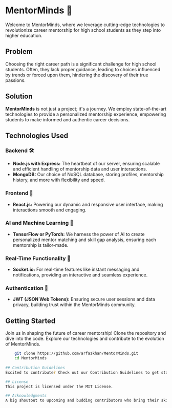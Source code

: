 
# MentorMinds 🚀

Welcome to MentorMinds, where we leverage cutting-edge technologies to revolutionize career mentorship for high school students as they step into higher education.

## Problem

Choosing the right career path is a significant challenge for high school students. Often, they lack proper guidance, leading to choices influenced by trends or forced upon them, hindering the discovery of their true passions.

## Solution

**MentorMinds** is not just a project; it's a journey. We employ state-of-the-art technologies to provide a personalized mentorship experience, empowering students to make informed and authentic career decisions.

## Technologies Used

### Backend 🛠️

- **Node.js with Express:** The heartbeat of our server, ensuring scalable and efficient handling of mentorship data and user interactions.
- **MongoDB:** Our choice of NoSQL database, storing profiles, mentorship history, and more with flexibility and speed.

### Frontend 🚀

- **React.js:** Powering our dynamic and responsive user interface, making interactions smooth and engaging.

### AI and Machine Learning 🤖

- **TensorFlow or PyTorch:** We harness the power of AI to create personalized mentor matching and skill gap analysis, ensuring each mentorship is tailor-made.

### Real-Time Functionality 🚀

- **Socket.io:** For real-time features like instant messaging and notifications, providing an interactive and seamless experience.

### Authentication 🔐

- **JWT (JSON Web Tokens):** Ensuring secure user sessions and data privacy, building trust within the MentorMinds community.

## Getting Started

Join us in shaping the future of career mentorship! Clone the repository and dive into the code. Explore our technologies and contribute to the evolution of MentorMinds.

```bash
    git clone https://github.com/arfazkhan/MentorMinds.git
    cd MentorMinds
    
## Contribution Guidelines
Excited to contribute? Check out our Contribution Guidelines to get started. We welcome your expertise and passion in making MentorMinds even more impactful.

## License
This project is licensed under the MIT License.

## Acknowledgments
A big shoutout to upcoming and budding contributors who bring their skills and energy to make MentorMinds a beacon of support for high school students. Together, we're shaping the future of mentorship!


